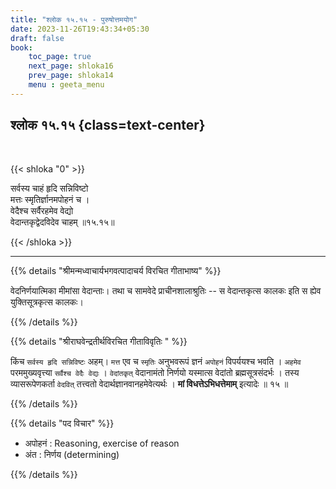 ```yaml
---
title: "श्लोक १५.१५ - पुरुषोत्तमयोग"
date: 2023-11-26T19:43:34+05:30
draft: false
book:
    toc_page: true
    next_page: shloka16
    prev_page: shloka14
    menu : geeta_menu
---
```




## श्लोक १५.१५ {class=text-center}

<br/>

{{< shloka  "0"  >}}

सर्वस्य चाहं हृदि सन्निविष्टो  
मत्तः स्मृतिर्ज्ञानमपोहनं च ।   
वेदैश्च सर्वैरहमेव वेद्यो  
वेदान्तकृद्वेदविदेव चाहम् ॥१५.१५॥

{{< /shloka >}}

---


{{% details "श्रीमन्मध्वाचार्यभगवत्पादाचर्य विरचित  गीताभाष्य" %}}

वेदनिर्णयात्मिका मीमांसा वेदान्ताः। 
तथा च सामवेदे प्राचीनशालाश्रुतिः --
स वेदान्तकृत्स कालकः इति स ह्येव 
युक्तिसूत्रकृत्स कालकः।

{{% /details %}}



{{% details "श्रीराघवेन्द्रतीर्थविरचित गीताविवृतिः " %}}

किंच `सर्वस्य हृदि सन्निविष्टः` अहम्‌। `मत्त` एव च `स्मृतिः` अनुभवरूपं ज्ञनं
`अपोहनं` विपर्ययश्च भवति । `अहमेव` परममुख्यवृत्त्या `सर्वैश्च वेदैः वेद्यः` । 
`वेदांतकृत्‌` वेदानामंतो निर्णयो यस्मात्स वेदांतो ब्रह्मसूत्रसंदर्भः । 
तस्य व्यासरूपेणकर्ता `वेदवित्‌` तत्त्वतो 
वेदार्थज्ञानवानहमेवेत्यर्थः । **मां विधत्तेऽभिधत्तेमाम्** इत्यादेः ॥ १५ ॥


{{% /details %}}


{{% details "पद विचार" %}}

- अपोहनं : Reasoning, exercise of reason 
- अंत  : निर्णय (determining)

{{% /details %}}
